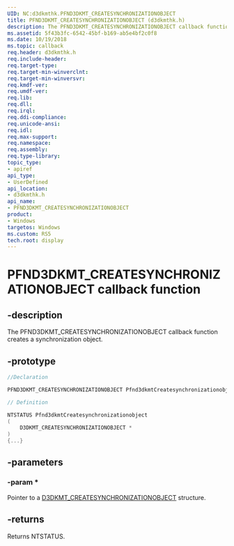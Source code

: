 ```yaml
---
UID: NC:d3dkmthk.PFND3DKMT_CREATESYNCHRONIZATIONOBJECT
title: PFND3DKMT_CREATESYNCHRONIZATIONOBJECT (d3dkmthk.h)
description: The PFND3DKMT_CREATESYNCHRONIZATIONOBJECT callback function creates a synchronization object.
ms.assetid: 5f43b3fc-6542-45bf-b169-ab5e4bf2c0f8
ms.date: 10/19/2018
ms.topic: callback
req.header: d3dkmthk.h
req.include-header:
req.target-type:
req.target-min-winverclnt:
req.target-min-winversvr:
req.kmdf-ver:
req.umdf-ver:
req.lib:
req.dll:
req.irql: 
req.ddi-compliance:
req.unicode-ansi:
req.idl:
req.max-support:
req.namespace:
req.assembly:
req.type-library: 
topic_type: 
- apiref
api_type: 
- UserDefined
api_location: 
- d3dkmthk.h
api_name: 
- PFND3DKMT_CREATESYNCHRONIZATIONOBJECT
product:
- Windows
targetos: Windows
ms.custom: RS5
tech.root: display
---
```


# PFND3DKMT_CREATESYNCHRONIZATIONOBJECT callback function

## -description

The PFND3DKMT_CREATESYNCHRONIZATIONOBJECT callback function creates a synchronization object.

## -prototype

```cpp
//Declaration

PFND3DKMT_CREATESYNCHRONIZATIONOBJECT Pfnd3dkmtCreatesynchronizationobject; 

// Definition

NTSTATUS Pfnd3dkmtCreatesynchronizationobject 
(
	D3DKMT_CREATESYNCHRONIZATIONOBJECT *
)
{...}

```

## -parameters

### -param * 

Pointer to a [D3DKMT_CREATESYNCHRONIZATIONOBJECT](ns-d3dkmthk-_d3dkmt_createsynchronizationobject.md) structure.

## -returns

Returns NTSTATUS.
